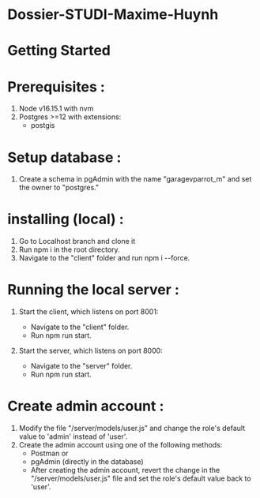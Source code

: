 # Dossier-STUDI-Maxime-Huynh

# Getting Started

# Prerequisites :

1. Node v16.15.1 with nvm
2. Postgres >=12 with extensions:
   - postgis


# Setup database :

1. Create a schema in pgAdmin with the name "garagevparrot_m" and set the owner to "postgres."


# installing (local) :
1. Go to Localhost branch and clone it
1. Run npm i in the root directory.
2. Navigate to the "client" folder and run npm i --force.


# Running the local server :

1. Start the client, which listens on port 8001:
   - Navigate to the "client" folder.
   - Run npm run start.   

2. Start the server, which listens on port 8000:
   - Navigate to the "server" folder.
   - Run npm run start.

 
# Create admin account :

1. Modify the file "/server/models/user.js" and change the role's default value to 'admin' instead of 'user'.
2. Create the admin account using one of the following methods:
   - Postman or
   - pgAdmin (directly in the database)
   - After creating the admin account, revert the change in the "/server/models/user.js" file and set the role's default value back to 'user'.
